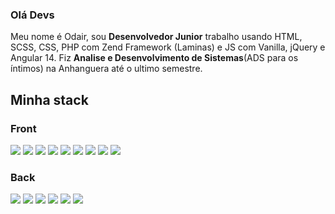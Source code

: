 ### Olá Devs

Meu nome é Odair, sou <strong>Desenvolvedor Junior</strong> trabalho usando HTML, SCSS, CSS, PHP com Zend Framework (Laminas) e JS com Vanilla, jQuery e Angular 14. Fiz <strong>Analise e Desenvolvimento de Sistemas</strong>(ADS para os íntimos) na Anhanguera até o ultimo semestre.

## Minha stack
### Front
<img src="https://img.shields.io/badge/-CSS-141321?logo=css3&logoColor=D93A7C"/> <img src="https://img.shields.io/badge/-HTML-141321?logo=html5&logoColor=D93A7C"/> <img src="https://img.shields.io/badge/-JavaScript-141321?logo=javascript&logoColor=D93A7C"/> <img src="https://img.shields.io/badge/-TypeScript-141321?logo=typescript&logoColor=D93A7C"/> <img src="https://img.shields.io/badge/-ReactJS-141321?logo=react&logoColor=D93A7C"/> <img src="https://img.shields.io/badge/-VueJS-141321?logo=vue.js&logoColor=D93A7C"/> <img src="https://img.shields.io/badge/-Redux-141321?logo=redux&logoColor=D93A7C"/> <img src="https://img.shields.io/badge/-Bootstrap-141321?logo=bootstrap&logoColor=D93A7C"/> <img src="https://img.shields.io/badge/-jQuery-141321?logo=jquery&logoColor=D93A7C"/>

### Back
<img src="https://img.shields.io/badge/-Python-141321?logo=python&logoColor=D93A7C"/> <img src="https://img.shields.io/badge/-PHP-141321?logo=php&logoColor=D93A7C"/> <img src="https://img.shields.io/badge/-MySQL-141321?logo=mysql&logoColor=D93A7C"/> <img src="https://img.shields.io/badge/-NodeJS-141321?logo=node.js&logoColor=D93A7C"/> <img src="https://img.shields.io/badge/-ExpressJS-141321?logo=express&logoColor=D93A7C"/> <img src="https://img.shields.io/badge/-MongoDB-141321?logo=mongodb&logoColor=D93A7C"/>

<!--<div>
  <img height="190em" alt='Card Score' src='https://github-readme-stats.vercel.app/api?username=odaircesar&show_icons=true&theme=radical'>
  <img height="190em" alt='Card Lings' src='https://github-readme-stats.vercel.app/api/top-langs/?username=odaircesar&layout=compact&theme=radical&langs_count=7'>
</div>


<!--## Melhores trabalhos

<a href='https://github.com/OdairCesar/my-money'><img alt='My Money' src='https://github-readme-stats.vercel.app/api/pin/?username=odaircesar&repo=my-money&theme=dracula'></a><a href='https://github.com/OdairCesar/letmeask-nextlevelweek'><img alt='Let Me Ask' src='https://github-readme-stats.vercel.app/api/pin/?username=odaircesar&repo=letmeask-nextlevelweek&theme=dracula'></a>
<a href='https://github.com/OdairCesar/responsive-layout-ecommerce'><img alt='Layout Rolex' src='https://github-readme-stats.vercel.app/api/pin/?username=odaircesar&repo=responsive-layout-ecommerce&theme=dracula'></a><a href='https://github.com/OdairCesar/responvise-layout-floriculture'><img alt='Layout Plantex' src='https://github-readme-stats.vercel.app/api/pin/?username=odaircesar&repo=responvise-layout-floriculture&theme=dracula'></a>

## Contato
<a href='https://api.whatsapp.com/send?phone=5514991434273' target='_blank'><img src='https://img.shields.io/badge/WhatsApp-25D366?style=for-the-badge&logo=whatsapp&logoColor=white'></a>
<a href='https://www.linkedin.com/in/odair-cesar-ferreira/' target='_blank'><img src='https://img.shields.io/badge/Linkedin-0A66C2?&style=for-the-badge&logo=linkedin'></a>
<a href='https://twitter.com/odacesfer' target='_blank'><img src='https://img.shields.io/badge/Twitter-1DA1F2?style=for-the-badge&logo=twitter&logoColor=white'></a>
<a href='https://www.behance.net/odaircesar' target='_blank'><img src='https://img.shields.io/badge/Behance-0000CC?style=for-the-badge&logo=behance&logoColor=white'></a>
<img src='https://img.shields.io/static/v1?&label=&message=Odair%20Dev.%231654&style=for-the-badge&logo=discord&logoColor=white&color=5865F2'>

<!--

- 🔭 I’m currently working on ...
- 🌱 I’m currently learning ...
- 👯 I’m looking to collaborate on ...
- 🤔 I’m looking for help with ...
- 💬 Ask me about ...
- 📫 How to reach me: ...
- 😄 Pronouns: ...
- ⚡ Fun fact: ...
-->

